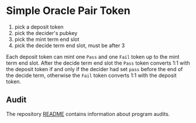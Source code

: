 # Simple Oracle Pair Token

1. pick a deposit token
2. pick the decider's pubkey
3. pick the mint term end slot
4. pick the decide term end slot, must be after 3

Each deposit token can mint one `Pass` and one `Fail` token up to
the mint term end slot.  After the decide term end slot the `Pass`
token converts 1:1 with the deposit token if and only if the decider
had set `pass` before the end of the decide term, otherwise the `Fail`
token converts 1:1 with the deposit token.

## Audit

The repository [README](https://github.com/miraland-labs/solarti-program-library#audits)
contains information about program audits.
